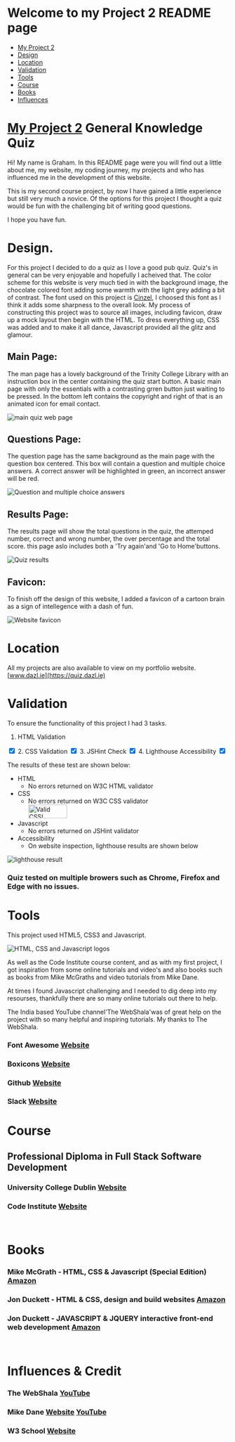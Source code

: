 # Welcome to my Project 2 README page

<ul class="navlist">
                <li><a href="#my project 2">My Project 2</a></li>
                <li><a href="#design">Design</a></li>
                <li><a href="#location">Location</a></li>
                <li><a href="#validation">Validation</a></li>
                <li><a href="#tools">Tools</a></li>
                <li><a href="#course">Course</a></li>
                <li><a href="#books">Books</a></li>
                <li><a href="#influences">Influences</a></li>
            </ul>

# [My Project 2](https://quiz.dazl.ie)  General Knowledge Quiz

Hi! My name is Graham. In this README page were you will find out a little about me, my website, my coding journey, my projects and who has influenced me in the development of this website.

This is my second course project, by now I have gained a little experience but still very much a novice. Of the options for this project I thought a quiz would be fun with the challenging bit of writing good questions.

I hope you have fun.


# Design.

For this project I decided to do a quiz as I love a good pub quiz. Quiz's in general can be very enjoyable and hopefully I acheived that. The color scheme for this website is very much tied in with the background image, the chocolate colored font adding some warmth with the light grey adding a bit of contrast. The font used on this project is <u>Cinzel</u>, I choosed this font as I think it adds some sharpness to the overall look. My process of constructing this project was to source all images, including favicon, draw up a mock layout then begin with the HTML. To dress everything up, CSS was added and to make it all dance, Javascript provided all the glitz and glamour.

## <b>Main Page:</b>
The man page has a lovely background of the Trinity College Library with an instruction box in the center containing the quiz start button. A basic main page with only the essentials with a contrasting grren button just waiting to be pressed. In the bottom left contains the copyright and right of that is an animated icon for email contact.
<div>
<img title="Main Page" alt="main quiz web page" src="assets/images/README1.png";>
</div>

## <b> Questions Page:</b>
The question page has the same background as the main page with the question box centered. This box will contain a question and multiple choice answers. A correct answer will be highlighted in green, an incorrect answer will be red.
<div>
<img title="Question Page" alt="Question and multiple choice answers" src="assets/images/README2.png";>
</div>

## <b>Results Page:</b>
The results page will show the total questions in the quiz, the attemped number, correct and wrong number, the over percentage and the total score.
this page aslo includes both a 'Try again'and 'Go to Home'buttons.
<div>
<img title="Results page Page" alt="Quiz results" src="assets/images/README3.png">
</div>

## <b>Favicon:</b>
To finish off the design of this website, I added a favicon of a cartoon brain as a sign of intellegence with a dash of fun.

<div>
<img title="favicon" alt="Website favicon" src="assets/images/favicon.png";>
</div>

# Location

All my projects are also available to view on my portfolio website.
[www.dazl.ie](https://quiz.dazl.ie)

# Validation
To ensure the functionality of this project I had 3 tasks.
1. HTML Validation
<input type="checkbox" input checked>
2. CSS Validation
<input type="checkbox" input checked>
3. JSHint Check
<input type="checkbox" input checked>
4. Lighthouse Accessibility
<input type="checkbox" input checked>

The results of these test are shown below:
<ul>
<li>HTML <ul style="list-style-type:circle"><li>No errors returned on W3C HTML validator</li></ul>
</li>
<li>CSS <ul style="list-style-type:circle"><li>No errors returned on W3C CSS validator<br>
<img style="border:0;width:88px;height:31px"
        src="https://jigsaw.w3.org/css-validator/images/vcss"
        alt="Valid CSS!"/></li></ul>
</li>
<li>Javascript <ul style="list-style-type:circle"><li>No errors returned on JSHint validator</li></ul>
</li>
<li>Accessibility <ul style="list-style-type:circle"><li>On website inspection, lighthouse results are shown below</li></ul>
</li>
</ul>
<img title="lighthouse" alt="lighthouse result" src="assets/images/lighthouse.png";>

### Quiz tested on multiple browers such as Chrome, Firefox and Edge with no issues.

# Tools

This project used HTML5, CSS3 and Javascript.
<div>
<img title="languages" alt="HTML, CSS and Javascript logos" src="assets/images/tools.png">
</div>

As well as the Code Institute course content, and as with my first project, I got inspiration from some
online tutorials and video's and also books such as  books from Mike McGraths and video tutorials from Mike Dane.

At times I found Javascript challenging and I needed to dig deep into my resourses, thankfully there are so many online tutorials out there to help.

The India based YouTube channel'The WebShala'was of great help on the project with so many helpful and inspiring tutorials. My thanks to The WebShala.

### Font Awesome [Website](https://fontawesome.com/search)
### Boxicons [Website](https://boxicons.com/)
### Github [Website](https://github.com/)
### Slack [Website](https://slack.com/intl/en-ie/)

# Course

## Professional Diploma in Full Stack Software Development
### University College Dublin [Website](https://www.ucd.ie/professionalacademy/why-ucd-professional-academy/)

### Code Institute [Website](https://codeinstitute.net/ie/full-stack-software-development-diploma/?utm_term=code%20institute&utm_campaign=CI+-+IRL+-+Search+-+Brand&utm_source=adwords&utm_medium=ppc&hsa_acc=8983321581&hsa_cam=14304747355&hsa_grp=128775288169&hsa_ad=595155717776&hsa_src=g&hsa_tgt=kwd-342001843376&hsa_kw=code%20institute&hsa_mt=p&hsa_net=adwords&hsa_ver=3&gclid=Cj0KCQjwnvOaBhDTARIsAJf8eVOdV0BAxB5DwdTrFB9AvR5tJ73tLtvCsSeHDsSSq9e1gNbiXiNLTZQaAkyKEALw_wcB)

<br>


# Books

### Mike McGrath - HTML, CSS & Javascript (Special Edition) [Amazon](https://www.amazon.co.uk/HTML-CSS-JavaScript-easy-steps/dp/184078878X/ref=asc_df_184078878X/?tag=googshopuk-21&linkCode=df0&hvadid=430989472982&hvpos=&hvnetw=g&hvrand=4859645684734044070&hvpone=&hvptwo=&hvqmt=&hvdev=c&hvdvcmdl=&hvlocint=&hvlocphy=20487&hvtargid=pla-921516488553&psc=1&th=1&psc=1&tag=&ref=&adgrpid=97419294662&hvpone=&hvptwo=&hvadid=430989472982&hvpos=&hvnetw=g&hvrand=4859645684734044070&hvqmt=&hvdev=c&hvdvcmdl=&hvlocint=&hvlocphy=20487&hvtargid=pla-921516488553)

### Jon Duckett - HTML & CSS, design and build websites [Amazon](https://www.amazon.co.uk/HTML-CSS-Design-Build-Websites/dp/1118008189/ref=asc_df_1118008189/?tag=googshopuk-21&linkCode=df0&hvadid=310831942794&hvpos=&hvnetw=g&hvrand=9245307914514372249&hvpone=&hvptwo=&hvqmt=&hvdev=c&hvdvcmdl=&hvlocint=&hvlocphy=20487&hvtargid=pla-425752469964&psc=1&th=1&psc=1)

### Jon Duckett - JAVASCRIPT & JQUERY interactive front-end web development [Amazon](https://www.amazon.co.uk/JavaScript-JQuery-Interactive-Front-End-Development/dp/1118531647)


<br>

# Influences & Credit

### The WebShala [YouTube](https://www.youtube.com/@TheWebShala)

### Mike Dane [Website](https://www.mikedane.com/) [YouTube](https://www.youtube.com/c/GiraffeAcademy)

### W3 School [Website](https://www.w3schools.com/js/default.asp)

